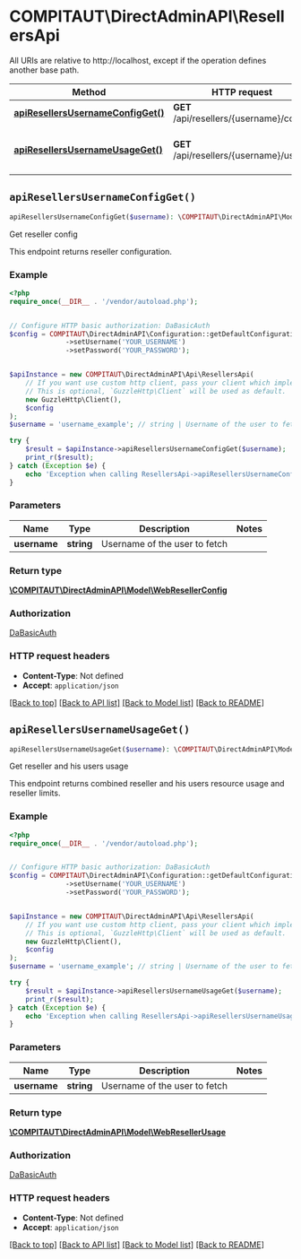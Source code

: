 # COMPITAUT\DirectAdminAPI\ResellersApi

All URIs are relative to http://localhost, except if the operation defines another base path.

| Method | HTTP request | Description |
| ------------- | ------------- | ------------- |
| [**apiResellersUsernameConfigGet()**](ResellersApi.md#apiResellersUsernameConfigGet) | **GET** /api/resellers/{username}/config | Get reseller config |
| [**apiResellersUsernameUsageGet()**](ResellersApi.md#apiResellersUsernameUsageGet) | **GET** /api/resellers/{username}/usage | Get reseller and his users usage |


## `apiResellersUsernameConfigGet()`

```php
apiResellersUsernameConfigGet($username): \COMPITAUT\DirectAdminAPI\Model\WebResellerConfig
```

Get reseller config

This endpoint returns reseller configuration.

### Example

```php
<?php
require_once(__DIR__ . '/vendor/autoload.php');


// Configure HTTP basic authorization: DaBasicAuth
$config = COMPITAUT\DirectAdminAPI\Configuration::getDefaultConfiguration()
              ->setUsername('YOUR_USERNAME')
              ->setPassword('YOUR_PASSWORD');


$apiInstance = new COMPITAUT\DirectAdminAPI\Api\ResellersApi(
    // If you want use custom http client, pass your client which implements `GuzzleHttp\ClientInterface`.
    // This is optional, `GuzzleHttp\Client` will be used as default.
    new GuzzleHttp\Client(),
    $config
);
$username = 'username_example'; // string | Username of the user to fetch

try {
    $result = $apiInstance->apiResellersUsernameConfigGet($username);
    print_r($result);
} catch (Exception $e) {
    echo 'Exception when calling ResellersApi->apiResellersUsernameConfigGet: ', $e->getMessage(), PHP_EOL;
}
```

### Parameters

| Name | Type | Description  | Notes |
| ------------- | ------------- | ------------- | ------------- |
| **username** | **string**| Username of the user to fetch | |

### Return type

[**\COMPITAUT\DirectAdminAPI\Model\WebResellerConfig**](../Model/WebResellerConfig.md)

### Authorization

[DaBasicAuth](../../README.md#DaBasicAuth)

### HTTP request headers

- **Content-Type**: Not defined
- **Accept**: `application/json`

[[Back to top]](#) [[Back to API list]](../../README.md#endpoints)
[[Back to Model list]](../../README.md#models)
[[Back to README]](../../README.md)

## `apiResellersUsernameUsageGet()`

```php
apiResellersUsernameUsageGet($username): \COMPITAUT\DirectAdminAPI\Model\WebResellerUsage
```

Get reseller and his users usage

This endpoint returns combined reseller and his users resource usage and reseller limits.

### Example

```php
<?php
require_once(__DIR__ . '/vendor/autoload.php');


// Configure HTTP basic authorization: DaBasicAuth
$config = COMPITAUT\DirectAdminAPI\Configuration::getDefaultConfiguration()
              ->setUsername('YOUR_USERNAME')
              ->setPassword('YOUR_PASSWORD');


$apiInstance = new COMPITAUT\DirectAdminAPI\Api\ResellersApi(
    // If you want use custom http client, pass your client which implements `GuzzleHttp\ClientInterface`.
    // This is optional, `GuzzleHttp\Client` will be used as default.
    new GuzzleHttp\Client(),
    $config
);
$username = 'username_example'; // string | Username of the user to fetch

try {
    $result = $apiInstance->apiResellersUsernameUsageGet($username);
    print_r($result);
} catch (Exception $e) {
    echo 'Exception when calling ResellersApi->apiResellersUsernameUsageGet: ', $e->getMessage(), PHP_EOL;
}
```

### Parameters

| Name | Type | Description  | Notes |
| ------------- | ------------- | ------------- | ------------- |
| **username** | **string**| Username of the user to fetch | |

### Return type

[**\COMPITAUT\DirectAdminAPI\Model\WebResellerUsage**](../Model/WebResellerUsage.md)

### Authorization

[DaBasicAuth](../../README.md#DaBasicAuth)

### HTTP request headers

- **Content-Type**: Not defined
- **Accept**: `application/json`

[[Back to top]](#) [[Back to API list]](../../README.md#endpoints)
[[Back to Model list]](../../README.md#models)
[[Back to README]](../../README.md)
